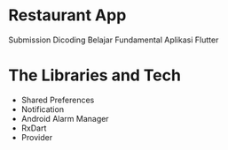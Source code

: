# Restaurant App

Submission Dicoding Belajar Fundamental Aplikasi Flutter

# The Libraries and Tech

- Shared Preferences
- Notification
- Android Alarm Manager
- RxDart
- Provider
